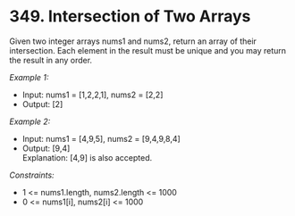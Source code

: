 # 349. Intersection of Two Arrays

Given two integer arrays nums1 and nums2, return an array of their intersection. Each element in the result must be unique and you may return the result in any order.

 
*Example 1:*

- Input: nums1 = [1,2,2,1], nums2 = [2,2]
- Output: [2]

*Example 2:*

- Input: nums1 = [4,9,5], nums2 = [9,4,9,8,4]
- Output: [9,4]\
Explanation: [4,9] is also accepted.
 

*Constraints:*

- 1 <= nums1.length, nums2.length <= 1000
- 0 <= nums1[i], nums2[i] <= 1000
